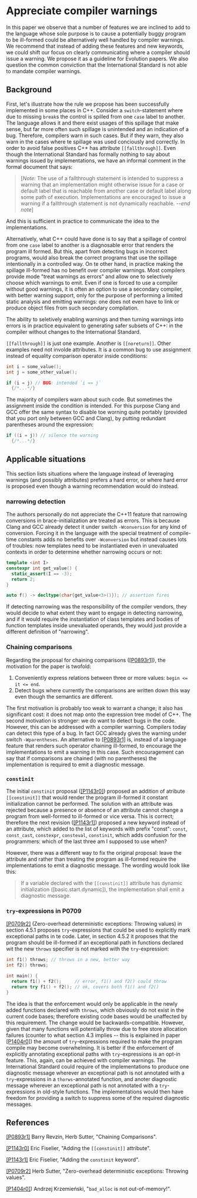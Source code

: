 Appreciate compiler warnings
============================

In this paper we observe that a number of features we are inclined to add to the language whose sole purpose is to cause a potentially buggy program to be ill-formed could be alternatively well handled by compiler warnings. We recommend that instead of adding these features and new keywords, we could shift our focus on clearly communicating where a compiler should issue a warning. We propose it as a guideline for Evolution papers. We also question the common conviction that the International Standard is not able to mandate compiler warnings.


Background
----------

First, let's illustrate how the rule we propose has been successfully implemented in some places in C++. Consider a `switch`-statement
where due to missing `break`s the control is spilled from one `case` label to another. The language allows it and there exist
usages of this spillage that make sense, but far more often such spillage is unintended and an indication of a bug. 
Therefore, compilers warn in such cases. But if they warn, they also warn in the cases where te spillage was used conciously
and correctly. In order to avoid false positives C++ has attribute `[[fallthrough]]`. Even though the International Standard has formally nothing to say about warnings issued by implementations, we have an informal comment in the formal document that says:

> [*Note:* The use of a fallthrough statement is intended to suppress a warning that an implementation might
> otherwise issue for a case or default label that is reachable from another case or default label along some
> path of execution. Implementations are encouraged to issue a warning if a fallthrough statement is not
dynamically reachable. *--end note*]

And this is sufficient in practice to communicate the idea to the implementations.

Alternatively, what C++ could have done is to say that a spillage of control from one `case` label to another is a diagnosable
error that renders the program ill formed. But this, apart from detecting bugs in incorrect programs, would also break the
correct programs that use the spillage intentionally in a controlled way. On te other hand, in practice making the spillage
ill-formed has no benefit over compiler warnings. Most compilers provide mode "treat warnings as errors" and allow one to selectively choose which warnings to emit. Even if one is forced to use a compiler without good warnings, it is often an option to use a secondary compiler, with better warning support, only for the purpose of performing a limited static analysis and emitting warnings: one does not even have to link or produce object files from such secondary compilation.

The ability to seletively enabling warnings and then turning warnings into errors is in practice equivalent to generating safer subsets of C++: in the compiler without changes to the International Standard.

`[[fallthrough]]` is just one example. Another is `[[noreturn]]`. Other examples need not involde attributes. It is a common bug to use assignment instead of equality comparison operator inside conditions:

```c++
int i = some_value();
int j = some_other_value();

if (i = j) // BUG: intended `i == j`
  {/*...*/}
```

The majority of compilers warn about such code. But sometimes the assignment inside the condition is intended. For this purpose
Clang and GCC offer the same syntax to disable toe worning quite portably (provided that you port only between GCC and Clang),
by putting redundant parentheses around the expression:

```c++
if ((i = j)) // silence the warning
  {/*...*/}
```


Applicable situations
---------------------

This section lists situations where the language instead of leveraging warnings (and possibly attributes) prefers a hard error,
or where hard error is proposed even though a warning recommendation would do instead. 


### narrowing detection

The authors personally do not appreciate the C++11 feature that narrowing conversions in brace-initialization are treated as errors.
This is because Clang and GCC already detect it under switch `-Wconversion` for any kind of conversion. Forcing it in the language 
with the special treatment of compile-time constants adds no benefits over `-Wconversion` but instead causes lots of troubles: now templates need to be instantiated even in unevaluated contexts in order to determine whether narrowing occurs or not:

```c++
template <int I>
constexpr int get_value() { 
  static_assert(I == -3);
  return 2;
}

auto f() -> decltype(char{get_value<3>()}); // assertion fires
```

If detecting narrowing was the responsibility of the compiler vendors, they would decide to what extent they want to engage in detecting narrowing, and if it would require the instantiation of class templates and bodies of function templates inside unevaluated operands, they would just provide a different definition of "narrowing".


### Chaining comparisons

Regarding the proposal for chaining comparisons ([[P0893r1]](http://www.open-std.org/jtc1/sc22/wg21/docs/papers/2018/p0893r1.html)), the motivation for the paper is twofold:

1. Conveniently express relations between three or more values: `begin <= it <= end`.
2. Detect bugs where currently the comparisons are written down this way even though the semantics are different.

The first motivation is probably too weak to warrant a change; it also has significant cost: it does not map onto the expression tree model of C++. The second motivation is stronger: we do want to detect bugs in the code. However, this can be addressed with a compiler warning. Compilers today can detect this type of a bug. In fact GCC already gives the warning under switch `-Wparentheses`. An alternative to [[P0893r1]](http://www.open-std.org/jtc1/sc22/wg21/docs/papers/2018/p0893r1.html) is, instead of a language feature that renders such operator chaining ill-formed, to encourage the implementations to emit a warning in this case. Such encouragement can say that if comparisons are chained (with no parentheses) the implementation is required to emit a diagnostic message.


### `constinit`

The initial `constinit` proposal ([[P1143r0]](http://www.open-std.org/jtc1/sc22/wg21/docs/papers/2018/p1143r0.md)) proposed an addition of atribute `[[constinit]]` that would render the program ill-formed it constant initialization cannot be performed. The solution with an attribute was rejected because a presence or absence of an attribute cannot change a program from well-formed to ill-formed or vice versa. This is correct; therefore the next revision ([[P1143r1]](http://www.open-std.org/jtc1/sc22/wg21/docs/papers/2019/p1143r1.md)) proposed a new keyword instead of an attribute, which added to the list of keywords with prefix "const": `const`, `const_cast`, `constexpr`, `consteval`, `constinit`, which adds confusion for the programmers: which of the last three am I supposed to use when?

However, there was a different way to fix the original proposal: leave the attribute and rather than treating the program as ill-formed require the implementations to emit a diagnostic message. The wording would look like this:

> If a variable declared with the `[[constinit]]` attribute has dynamic initialization ([basic.start.dynamic]),
> the implementation shall emit a diagnostic message.


### `try`-expressions in P0709

[[P0709r2]](http://www.open-std.org/jtc1/sc22/wg21/docs/papers/2018/p0709r2.pdf) (Zero-overhead deterministic exceptions: Throwing values) in section 4.5.1 proposes `try`-expressions that could be used to explicitly mark exceptional paths in te code.
Later, in section 4.5.2 it proposes that the program should be ill-formed if an exceptional path in functions declared wit the new `throws` specifier is not marked with the `try`-expression:

```c++
int f1() throws; // throws in a new, better way
int f2() throws;

int main() {
  return f1() + f2();     // error, f1() and f2() could throw
  return try f1() + f2(); // ok, covers both f1() and f2()
}
```

The idea is that the enforcement would only be applicable in the newly added functions declared with `throws`,
which obviously do not exist in the current code bases; therefore existing code bases would be unaffected by this requirement. 
The change would be backwards-compatible. However, given that many functions will potentially throw due to free store allocation failures (counter to what section 4.3 implies -- this is explained in paper [[P1404r0]](http://www.open-std.org/jtc1/sc22/wg21/docs/papers/2019/p1404r0.md)) the amount of `try`-expressions required to make the program compile
may become overwhelming. It is better if the enforcement of explicitly annotating exceptional paths with `try`-expressions is an opt-in feature. This, again, can be achieved with compiler warnings. The International Standard could require of the implementations to produce one diagnostic message wherever an exceptional path is not annotated with a `try`-expressions in a `thorws`-annotated function, and anoter diagnostic message wherever an exceptional path is not annotated with a `try`-expressions in old-style functions. The implementations would then have freedom for providing a switch to suppress some of the required diagnostic messages.


References
----------

[[P0893r1]](http://www.open-std.org/jtc1/sc22/wg21/docs/papers/2018/p0893r1.html) Barry Revzin, Herb Sutter, "Chaining Comparisons".

[[P1143r0]](http://www.open-std.org/jtc1/sc22/wg21/docs/papers/2018/p1143r0.md) Eric Fiselier, "Adding the `[[constinit]]` attribute".

[[P1143r1]](http://www.open-std.org/jtc1/sc22/wg21/docs/papers/2019/p1143r1.md) Eric Fiselier, "Adding the `constinit` keyword".

[[P0709r2]](http://www.open-std.org/jtc1/sc22/wg21/docs/papers/2018/p0709r2.pdf) Herb Sutter, "Zero-overhead deterministic exceptions: Throwing values".

[[P1404r0]](http://www.open-std.org/jtc1/sc22/wg21/docs/papers/2019/p1404r0.md)) Andrzej Krzemieński, "`bad_alloc` is not out-of-memory!".
